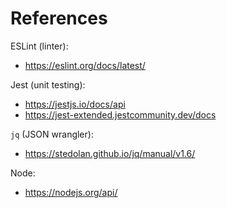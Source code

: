 References
==========

ESLint (linter):
* https://eslint.org/docs/latest/

Jest (unit testing):
* https://jestjs.io/docs/api
* https://jest-extended.jestcommunity.dev/docs

`jq` (JSON wrangler):
* https://stedolan.github.io/jq/manual/v1.6/

Node:
* https://nodejs.org/api/
